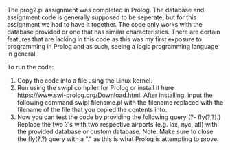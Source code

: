 The prog2.pl assignment was completed in Prolog. The database and assignment code is generally supposed to be seperate, but for this assignment
we had to have it together. The code only works with the database provided or one that has similar characteristics. There are certain features that
are lacking in this code as this was my first exposure to programming in Prolog and as such, seeing a logic programming language in general.

To run the code:

1) Copy the code into a file using the Linux kernel.
2) Run using the swipl compiler for Prolog or install it here https://www.swi-prolog.org/Download.html.
   After installing, input the following command swipl filename.pl with the filename replaced with the filename of the file that you copied the
   contents into.
3) Now you can test the code by providing the following query (?- fly(?,?).)
   Replace the two ?'s with two respective airports (e.g. lax, nyc, atl) with the provided database or custom database.
   Note: Make sure to close the fly(?,?) query with a "." as this is what Prolog is attempting to prove.
